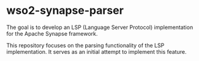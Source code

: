 # wso2-synapse-parser

The goal is to develop an LSP (Language Server Protocol) implementation for the Apache Synapse framework.

This repository focuses on the parsing functionality of the LSP implementation. It serves as an initial attempt to implement this feature.
